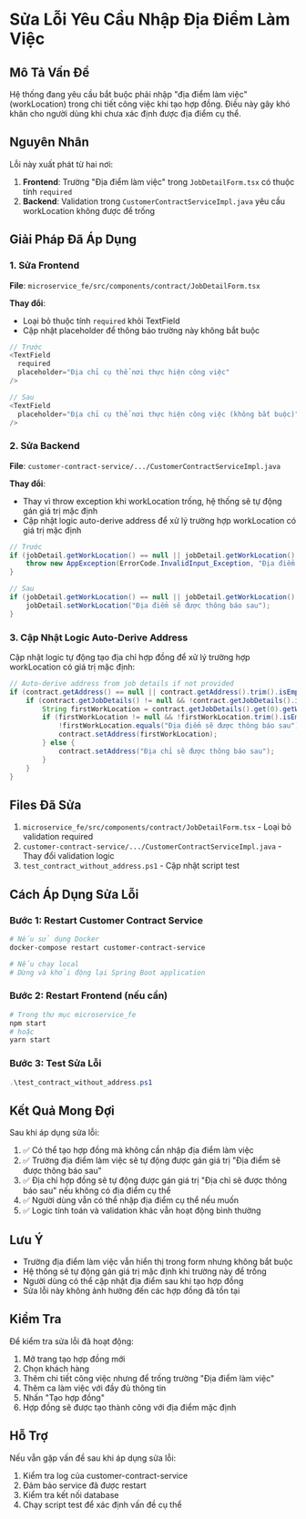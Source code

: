 # Sửa Lỗi Yêu Cầu Nhập Địa Điểm Làm Việc

## Mô Tả Vấn Đề

Hệ thống đang yêu cầu bắt buộc phải nhập "địa điểm làm việc" (workLocation) trong chi tiết công việc khi tạo hợp đồng. Điều này gây khó khăn cho người dùng khi chưa xác định được địa điểm cụ thể.

## Nguyên Nhân

Lỗi này xuất phát từ hai nơi:

1. **Frontend**: Trường "Địa điểm làm việc" trong `JobDetailForm.tsx` có thuộc tính `required`
2. **Backend**: Validation trong `CustomerContractServiceImpl.java` yêu cầu workLocation không được để trống

## Giải Pháp Đã Áp Dụng

### 1. Sửa Frontend

**File**: `microservice_fe/src/components/contract/JobDetailForm.tsx`

**Thay đổi**:
- Loại bỏ thuộc tính `required` khỏi TextField
- Cập nhật placeholder để thông báo trường này không bắt buộc

```typescript
// Trước
<TextField
  required
  placeholder="Địa chỉ cụ thể nơi thực hiện công việc"
/>

// Sau  
<TextField
  placeholder="Địa chỉ cụ thể nơi thực hiện công việc (không bắt buộc)"
/>
```

### 2. Sửa Backend

**File**: `customer-contract-service/.../CustomerContractServiceImpl.java`

**Thay đổi**:
- Thay vì throw exception khi workLocation trống, hệ thống sẽ tự động gán giá trị mặc định
- Cập nhật logic auto-derive address để xử lý trường hợp workLocation có giá trị mặc định

```java
// Trước
if (jobDetail.getWorkLocation() == null || jobDetail.getWorkLocation().trim().isEmpty()) {
    throw new AppException(ErrorCode.InvalidInput_Exception, "Địa điểm làm việc không được để trống");
}

// Sau
if (jobDetail.getWorkLocation() == null || jobDetail.getWorkLocation().trim().isEmpty()) {
    jobDetail.setWorkLocation("Địa điểm sẽ được thông báo sau");
}
```

### 3. Cập Nhật Logic Auto-Derive Address

Cập nhật logic tự động tạo địa chỉ hợp đồng để xử lý trường hợp workLocation có giá trị mặc định:

```java
// Auto-derive address from job details if not provided
if (contract.getAddress() == null || contract.getAddress().trim().isEmpty()) {
    if (contract.getJobDetails() != null && !contract.getJobDetails().isEmpty()) {
        String firstWorkLocation = contract.getJobDetails().get(0).getWorkLocation();
        if (firstWorkLocation != null && !firstWorkLocation.trim().isEmpty() && 
            !firstWorkLocation.equals("Địa điểm sẽ được thông báo sau")) {
            contract.setAddress(firstWorkLocation);
        } else {
            contract.setAddress("Địa chỉ sẽ được thông báo sau");
        }
    }
}
```

## Files Đã Sửa

1. `microservice_fe/src/components/contract/JobDetailForm.tsx` - Loại bỏ validation required
2. `customer-contract-service/.../CustomerContractServiceImpl.java` - Thay đổi validation logic
3. `test_contract_without_address.ps1` - Cập nhật script test

## Cách Áp Dụng Sửa Lỗi

### Bước 1: Restart Customer Contract Service
```bash
# Nếu sử dụng Docker
docker-compose restart customer-contract-service

# Nếu chạy local
# Dừng và khởi động lại Spring Boot application
```

### Bước 2: Restart Frontend (nếu cần)
```bash
# Trong thư mục microservice_fe
npm start
# hoặc
yarn start
```

### Bước 3: Test Sửa Lỗi
```powershell
.\test_contract_without_address.ps1
```

## Kết Quả Mong Đợi

Sau khi áp dụng sửa lỗi:

1. ✅ Có thể tạo hợp đồng mà không cần nhập địa điểm làm việc
2. ✅ Trường địa điểm làm việc sẽ tự động được gán giá trị "Địa điểm sẽ được thông báo sau"
3. ✅ Địa chỉ hợp đồng sẽ tự động được gán giá trị "Địa chỉ sẽ được thông báo sau" nếu không có địa điểm cụ thể
4. ✅ Người dùng vẫn có thể nhập địa điểm cụ thể nếu muốn
5. ✅ Logic tính toán và validation khác vẫn hoạt động bình thường

## Lưu Ý

- Trường địa điểm làm việc vẫn hiển thị trong form nhưng không bắt buộc
- Hệ thống sẽ tự động gán giá trị mặc định khi trường này để trống
- Người dùng có thể cập nhật địa điểm sau khi tạo hợp đồng
- Sửa lỗi này không ảnh hưởng đến các hợp đồng đã tồn tại

## Kiểm Tra

Để kiểm tra sửa lỗi đã hoạt động:

1. Mở trang tạo hợp đồng mới
2. Chọn khách hàng
3. Thêm chi tiết công việc nhưng để trống trường "Địa điểm làm việc"
4. Thêm ca làm việc với đầy đủ thông tin
5. Nhấn "Tạo hợp đồng"
6. Hợp đồng sẽ được tạo thành công với địa điểm mặc định

## Hỗ Trợ

Nếu vẫn gặp vấn đề sau khi áp dụng sửa lỗi:

1. Kiểm tra log của customer-contract-service
2. Đảm bảo service đã được restart
3. Kiểm tra kết nối database
4. Chạy script test để xác định vấn đề cụ thể
